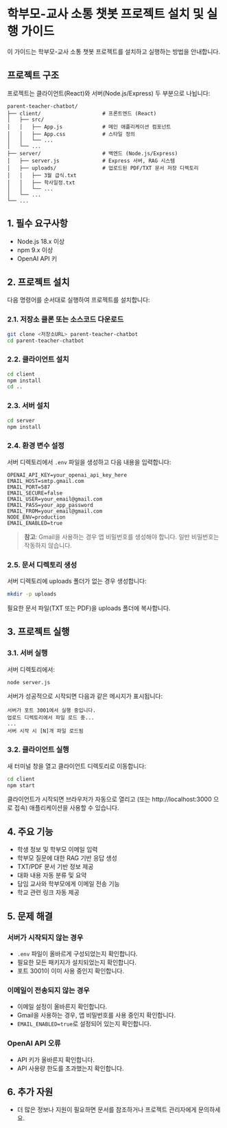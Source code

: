# 학부모-교사 소통 챗봇 프로젝트 설치 및 실행 가이드

이 가이드는 학부모-교사 소통 챗봇 프로젝트를 설치하고 실행하는 방법을 안내합니다.

## 프로젝트 구조

프로젝트는 클라이언트(React)와 서버(Node.js/Express) 두 부분으로 나뉩니다:

```
parent-teacher-chatbot/
├── client/                    # 프론트엔드 (React)
│   ├── src/
│   │   ├── App.js             # 메인 애플리케이션 컴포넌트
│   │   ├── App.css            # 스타일 정의
│   │   └── ...
│   └── ...
├── server/                    # 백엔드 (Node.js/Express)
│   ├── server.js              # Express 서버, RAG 시스템
│   ├── uploads/               # 업로드된 PDF/TXT 문서 저장 디렉토리
│   │   ├── 3월 급식.txt
│   │   ├── 학사일정.txt
│   │   └── ...
│   └── ...
└── ...
```

## 1. 필수 요구사항

- Node.js 18.x 이상
- npm 9.x 이상
- OpenAI API 키

## 2. 프로젝트 설치

다음 명령어를 순서대로 실행하여 프로젝트를 설치합니다:

### 2.1. 저장소 클론 또는 소스코드 다운로드

```bash
git clone <저장소URL> parent-teacher-chatbot
cd parent-teacher-chatbot
```

### 2.2. 클라이언트 설치

```bash
cd client
npm install
cd ..
```

### 2.3. 서버 설치

```bash
cd server
npm install
```

### 2.4. 환경 변수 설정

서버 디렉토리에서 `.env` 파일을 생성하고 다음 내용을 입력합니다:

```
OPENAI_API_KEY=your_openai_api_key_here
EMAIL_HOST=smtp.gmail.com
EMAIL_PORT=587
EMAIL_SECURE=false
EMAIL_USER=your_email@gmail.com
EMAIL_PASS=your_app_password
EMAIL_FROM=your_email@gmail.com
NODE_ENV=production
EMAIL_ENABLED=true
```

> **참고**: Gmail을 사용하는 경우 앱 비밀번호를 생성해야 합니다. 일반 비밀번호는 작동하지 않습니다.

### 2.5. 문서 디렉토리 생성

서버 디렉토리에 uploads 폴더가 없는 경우 생성합니다:

```bash
mkdir -p uploads
```

필요한 문서 파일(TXT 또는 PDF)을 uploads 폴더에 복사합니다.

## 3. 프로젝트 실행

### 3.1. 서버 실행

서버 디렉토리에서:

```bash
node server.js
```

서버가 성공적으로 시작되면 다음과 같은 메시지가 표시됩니다:
```
서버가 포트 3001에서 실행 중입니다.
업로드 디렉토리에서 파일 로드 중...
...
서버 시작 시 [N]개 파일 로드됨
```

### 3.2. 클라이언트 실행

새 터미널 창을 열고 클라이언트 디렉토리로 이동합니다:

```bash
cd client
npm start
```

클라이언트가 시작되면 브라우저가 자동으로 열리고 (또는 http://localhost:3000 으로 접속) 애플리케이션을 사용할 수 있습니다.

## 4. 주요 기능

- 학생 정보 및 학부모 이메일 입력
- 학부모 질문에 대한 RAG 기반 응답 생성
- TXT/PDF 문서 기반 정보 제공
- 대화 내용 자동 분류 및 요약
- 담임 교사와 학부모에게 이메일 전송 기능
- 학교 관련 링크 자동 제공

## 5. 문제 해결

### 서버가 시작되지 않는 경우
- `.env` 파일이 올바르게 구성되었는지 확인합니다.
- 필요한 모든 패키지가 설치되었는지 확인합니다.
- 포트 3001이 이미 사용 중인지 확인합니다.

### 이메일이 전송되지 않는 경우
- 이메일 설정이 올바른지 확인합니다.
- Gmail을 사용하는 경우, 앱 비밀번호를 사용 중인지 확인합니다.
- `EMAIL_ENABLED=true`로 설정되어 있는지 확인합니다.

### OpenAI API 오류
- API 키가 올바른지 확인합니다.
- API 사용량 한도를 초과했는지 확인합니다.

## 6. 추가 자원

- 더 많은 정보나 지원이 필요하면 문서를 참조하거나 프로젝트 관리자에게 문의하세요.